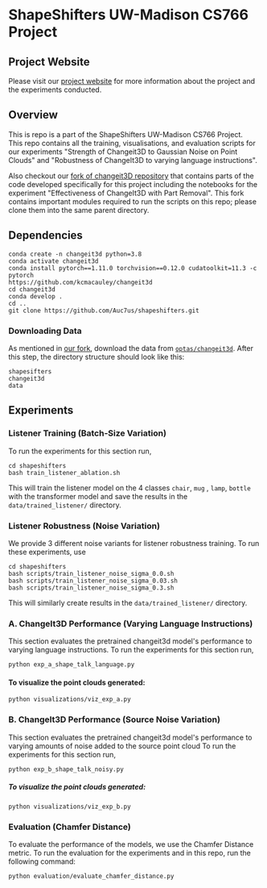 # ShapeShifters UW-Madison CS766 Project


## Project Website
Please visit our [project website](https://roettges.github.io/shapeshifter_CS766/) for more information about the project and the experiments conducted. 

## Overview
This is repo is a part of the ShapeShifters UW-Madison CS766 Project.  
This repo contains all the training, visualisations, and evaluation scripts for our experiments "Strength of Changeit3D to Gaussian Noise on Point Clouds" and "Robustness of ChangeIt3D to varying language instructions".  
  
Also checkout our [fork of changeit3D repository](https://github.com/kcmacauley/changeit3d/) that contains parts of the code developed specifically for this project including the notebooks for the experiment "Effectiveness of ChangeIt3D with Part Removal".
This fork contains important modules required to run the scripts on this repo; please clone them into the same parent directory.




## Dependencies

```
conda create -n changeit3d python=3.8
conda activate changeit3d
conda install pytorch==1.11.0 torchvision==0.12.0 cudatoolkit=11.3 -c pytorch
https://github.com/kcmacauley/changeit3d
cd changeit3d
conda develop .
cd ..
git clone https://github.com/Auc7us/shapeshifters.git
```


###  Downloading Data

As mentioned in [our fork](https://github.com/kcmacauley/changeit3d/), download the data from [`optas/changeit3d`](https://github.com/optas/changeit3d?tab=readme-ov-file#shapetalk-dataset--rocket-). After this step, the directory structure should look like this: 

```
shapesifters
changeit3d
data
```

## Experiments 

### Listener Training (Batch-Size Variation)

To run the experiments for this section run, 
```
cd shapeshifters
bash train_listener_ablation.sh
```

This will train the listener model on the 4 classes `chair`, `mug` , `lamp`, `bottle` with the transformer model and save the results in the `data/trained_listener/` directory.  

### Listener Robustness (Noise Variation)

We provide 3 different noise variants for listener robustness training. To run these experiments, use
```
cd shapeshifters
bash scripts/train_listener_noise_sigma_0.0.sh
bash scripts/train_listener_noise_sigma_0.03.sh
bash scripts/train_listener_noise_sigma_0.3.sh
```

This will similarly create results in the `data/trained_listener/` directory. 

### A. ChangeIt3D Performance (Varying Language Instructions)

This section evaluates the pretrained changeit3d model's performance to varying language instructions. To run the experiments for this section run, 
```
python exp_a_shape_talk_language.py
```

#### To visualize the point clouds generated:
```
python visualizations/viz_exp_a.py
```

### B. ChangeIt3D Performance (Source Noise Variation)

This section evaluates the pretrained changeit3d model's performance to varying amounts of noise added to the source point cloud To run the experiments for this section run, 
```
python exp_b_shape_talk_noisy.py
```


##### To visualize the point clouds generated:

```
python visualizations/viz_exp_b.py
```

### Evaluation (Chamfer Distance)

To evaluate the performance of the models, we use the Chamfer Distance metric. To run the evaluation for the experiments and in this repo, run the following command:
```
python evaluation/evaluate_chamfer_distance.py
```

